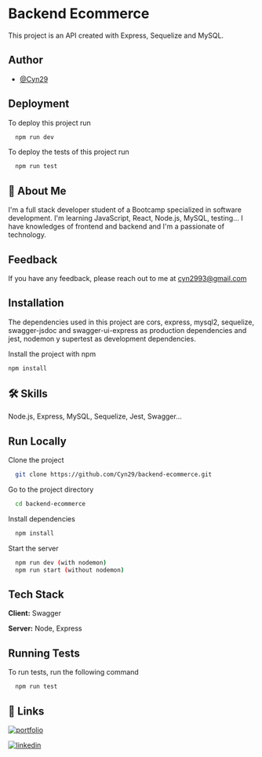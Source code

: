 # Backend Ecommerce

This project is an API created with Express, Sequelize and MySQL.

## Author

- [@Cyn29](https://github.com/Cyn29)

## Deployment

To deploy this project run

```bash
  npm run dev
```

To deploy the tests of this project run

```bash
  npm run test
```

## 🚀 About Me
I'm a full stack developer student of a Bootcamp specialized in software development. I'm learning JavaScript, React, Node.js, MySQL, testing... I have knowledges of frontend and backend and I'm a passionate of technology.

## Feedback

If you have any feedback, please reach out to me at cyn2993@gmail.com

## Installation

The dependencies used in this project are cors, express, mysql2, sequelize, swagger-jsdoc and swagger-ui-express as production dependencies and jest, nodemon y supertest as development dependencies.

Install the project with npm

```bash
npm install
```

## 🛠 Skills
Node.js, Express, MySQL, Sequelize, Jest, Swagger...


## Run Locally

Clone the project

```bash
  git clone https://github.com/Cyn29/backend-ecommerce.git
```

Go to the project directory

```bash
  cd backend-ecommerce
```

Install dependencies

```bash
  npm install
```

Start the server

```bash
  npm run dev (with nodemon)
  npm run start (without nodemon)
```

## Tech Stack

**Client:** Swagger

**Server:** Node, Express


## Running Tests

To run tests, run the following command

```bash
  npm run test
```

## 🔗 Links
[![portfolio](https://img.shields.io/badge/my_portfolio-000?style=for-the-badge&logo=ko-fi&logoColor=white)](https://github.com/Cyn29)

[![linkedin](https://img.shields.io/badge/linkedin-0A66C2?style=for-the-badge&logo=linkedin&logoColor=white)](https://www.linkedin.com/in/cynthiaalvarezrubio-fullstackdeveloper/)